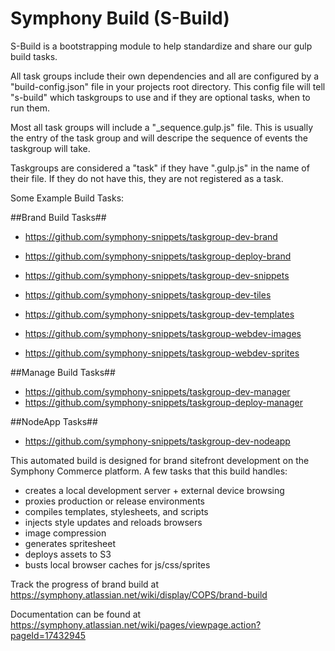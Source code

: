 # Symphony Build (S-Build)

S-Build is a bootstrapping module to help standardize and share our gulp build tasks.  

All task groups include their own dependencies and all are configured by a "build-config.json" file in your projects root directory.  This config file will tell "s-build" which taskgroups to use and if they are optional tasks, when to run them.  

Most all task groups will include a "_sequence.gulp.js" file.  This is usually the entry of the task group and will descripe the sequence of events the taskgroup will take.

Taskgroups are considered a "task" if they have ".gulp.js" in the name of their file.  If they do not have this, they are not registered as a task.

Some Example Build Tasks:

##Brand Build Tasks##
- https://github.com/symphony-snippets/taskgroup-dev-brand
- https://github.com/symphony-snippets/taskgroup-deploy-brand

- https://github.com/symphony-snippets/taskgroup-dev-snippets
- https://github.com/symphony-snippets/taskgroup-dev-tiles
- https://github.com/symphony-snippets/taskgroup-dev-templates

- https://github.com/symphony-snippets/taskgroup-webdev-images
- https://github.com/symphony-snippets/taskgroup-webdev-sprites

##Manage Build Tasks##
- https://github.com/symphony-snippets/taskgroup-dev-manager
- https://github.com/symphony-snippets/taskgroup-deploy-manager

##NodeApp Tasks##
- https://github.com/symphony-snippets/taskgroup-dev-nodeapp



This automated build is designed for brand sitefront development on the Symphony Commerce platform. A few tasks that this build handles:

- creates a local development server + external device browsing
- proxies production or release environments
- compiles templates, stylesheets, and scripts
- injects style updates and reloads browsers
- image compression
- generates spritesheet
- deploys assets to S3
- busts local browser caches for js/css/sprites

Track the progress of brand build at https://symphony.atlassian.net/wiki/display/COPS/brand-build

Documentation can be found at https://symphony.atlassian.net/wiki/pages/viewpage.action?pageId=17432945
